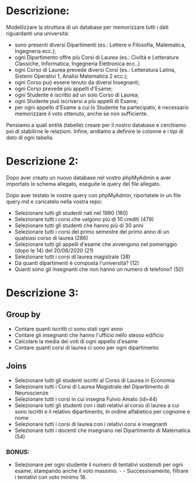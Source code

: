 # Descrizione: 

 Modellizzare la struttura di un database per memorizzare tutti i dati riguardanti una università:

- sono presenti diversi Dipartimenti (es.: Lettere e Filosofia, Matematica, Ingegneria ecc.);
- ogni Dipartimento offre più Corsi di Laurea (es.: Civiltà e Letterature Classiche, Informatica, Ingegneria Elettronica ecc..)
- ogni Corso di Laurea prevede diversi Corsi (es.: Letteratura Latina, Sistemi Operativi 1, Analisi Matematica 2 ecc.);
- ogni Corso può essere tenuto da diversi Insegnanti;
- ogni Corso prevede più appelli d'Esame;
- ogni Studente è iscritto ad un solo Corso di Laurea;
- ogni Studente può iscriversi a più appelli di Esame;
- per ogni appello d'Esame a cui lo Studente ha partecipato, è necessario memorizzare il voto ottenuto, anche se non sufficiente.


Pensiamo a quali entità (tabelle) creare per il nostro database e cerchiamo poi di stabilirne le relazioni. Infine, andiamo a definire le colonne e i tipi di dato di ogni tabella.

# Descrizione 2:

Dopo aver creato un nuovo database nel vostro phpMyAdmin e aver importato lo schema allegato, eseguite le query del file allegato.


Dopo aver testato le vostre query con phpMyAdmin, riportatele in un file query.md e caricatelo nella vostra repo: 

- Selezionare tutti gli studenti nati nel 1990 (160)
- Selezionare tutti i corsi che valgono più di 10 crediti (479)
- Selezionare tutti gli studenti che hanno più di 30 anni
- Selezionare tutti i corsi del primo semestre del primo anno di un qualsiasi corso di laurea (286)
- Selezionare tutti gli appelli d'esame che avvengono nel pomeriggio (dopo le 14) del 20/06/2020 (21)
- Selezionare tutti i corsi di laurea magistrale (38)
- Da quanti dipartimenti è composta l'università? (12)
- Quanti sono gli insegnanti che non hanno un numero di telefono? (50)

# Descrizione 3: 

## Group by
- Contare quanti iscritti ci sono stati ogni anno
- Contare gli insegnanti che hanno l'ufficio nello stesso edificio
- Calcolare la media dei voti di ogni appello d'esame
- Contare quanti corsi di laurea ci sono per ogni dipartimento

## Joins
 - Selezionare tutti gli studenti iscritti al Corso di Laurea in Economia
 - Selezionare tutti i Corsi di Laurea Magistrale del Dipartimento di Neuroscienze
 - Selezionare tutti i corsi in cui insegna Fulvio Amato (id=44)
 - Selezionare tutti gli studenti con i dati relativi al corso di laurea a cui sono iscritti e il relativo dipartimento, in ordine alfabetico per cognome e nome
 - Selezionare tutti i corsi di laurea con i relativi corsi e insegnanti
 - Selezionare tutti i docenti che insegnano nel Dipartimento di Matematica (54)

### BONUS:  

- Selezionare per ogni studente il numero di tentativi sostenuti per ogni esame, stampando anche il voto massimo. - - Successivamente, filtrare i tentativi con voto minimo 18.